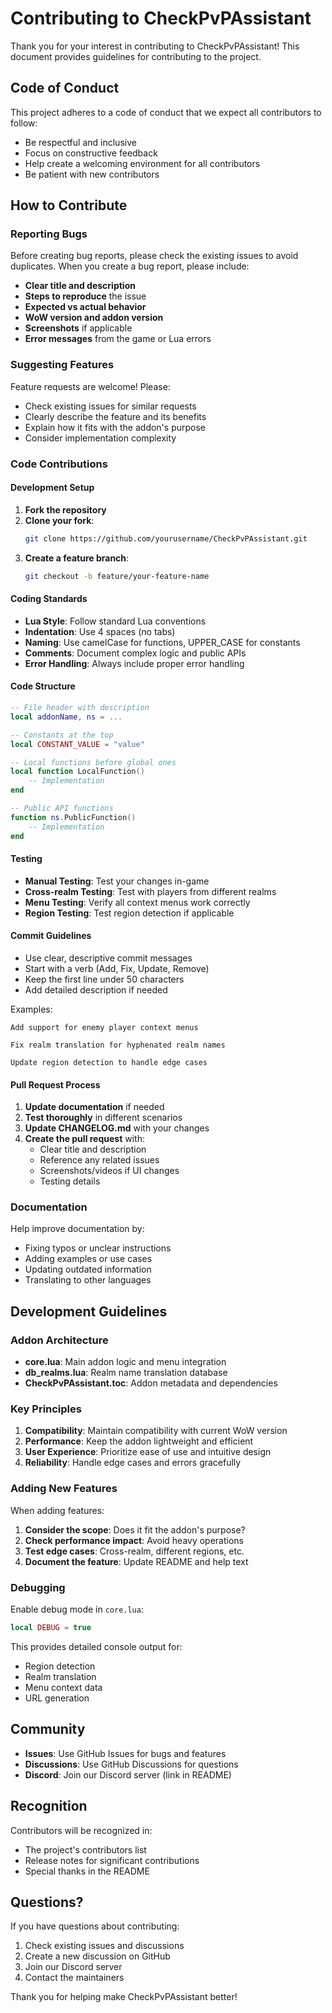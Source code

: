 # Contributing to CheckPvPAssistant

Thank you for your interest in contributing to CheckPvPAssistant! This document provides guidelines for contributing to the project.

## Code of Conduct

This project adheres to a code of conduct that we expect all contributors to follow:

- Be respectful and inclusive
- Focus on constructive feedback
- Help create a welcoming environment for all contributors
- Be patient with new contributors

## How to Contribute

### Reporting Bugs

Before creating bug reports, please check the existing issues to avoid duplicates. When you create a bug report, please include:

- **Clear title and description**
- **Steps to reproduce** the issue
- **Expected vs actual behavior**
- **WoW version and addon version**
- **Screenshots** if applicable
- **Error messages** from the game or Lua errors

### Suggesting Features

Feature requests are welcome! Please:

- Check existing issues for similar requests
- Clearly describe the feature and its benefits
- Explain how it fits with the addon's purpose
- Consider implementation complexity

### Code Contributions

#### Development Setup

1. **Fork the repository**
2. **Clone your fork**:
   ```bash
   git clone https://github.com/yourusername/CheckPvPAssistant.git
   ```
3. **Create a feature branch**:
   ```bash
   git checkout -b feature/your-feature-name
   ```

#### Coding Standards

- **Lua Style**: Follow standard Lua conventions
- **Indentation**: Use 4 spaces (no tabs)
- **Naming**: Use camelCase for functions, UPPER_CASE for constants
- **Comments**: Document complex logic and public APIs
- **Error Handling**: Always include proper error handling

#### Code Structure

```lua
-- File header with description
local addonName, ns = ...

-- Constants at the top
local CONSTANT_VALUE = "value"

-- Local functions before global ones
local function LocalFunction()
    -- Implementation
end

-- Public API functions
function ns.PublicFunction()
    -- Implementation
end
```

#### Testing

- **Manual Testing**: Test your changes in-game
- **Cross-realm Testing**: Test with players from different realms
- **Menu Testing**: Verify all context menus work correctly
- **Region Testing**: Test region detection if applicable

#### Commit Guidelines

- Use clear, descriptive commit messages
- Start with a verb (Add, Fix, Update, Remove)
- Keep the first line under 50 characters
- Add detailed description if needed

Examples:
```
Add support for enemy player context menus

Fix realm translation for hyphenated realm names

Update region detection to handle edge cases
```

#### Pull Request Process

1. **Update documentation** if needed
2. **Test thoroughly** in different scenarios
3. **Update CHANGELOG.md** with your changes
4. **Create the pull request** with:
   - Clear title and description
   - Reference any related issues
   - Screenshots/videos if UI changes
   - Testing details

### Documentation

Help improve documentation by:

- Fixing typos or unclear instructions
- Adding examples or use cases
- Updating outdated information
- Translating to other languages

## Development Guidelines

### Addon Architecture

- **core.lua**: Main addon logic and menu integration
- **db_realms.lua**: Realm name translation database
- **CheckPvPAssistant.toc**: Addon metadata and dependencies

### Key Principles

1. **Compatibility**: Maintain compatibility with current WoW version
2. **Performance**: Keep the addon lightweight and efficient
3. **User Experience**: Prioritize ease of use and intuitive design
4. **Reliability**: Handle edge cases and errors gracefully

### Adding New Features

When adding features:

1. **Consider the scope**: Does it fit the addon's purpose?
2. **Check performance impact**: Avoid heavy operations
3. **Test edge cases**: Cross-realm, different regions, etc.
4. **Document the feature**: Update README and help text

### Debugging

Enable debug mode in `core.lua`:
```lua
local DEBUG = true
```

This provides detailed console output for:
- Region detection
- Realm translation
- Menu context data
- URL generation

## Community

- **Issues**: Use GitHub Issues for bugs and features
- **Discussions**: Use GitHub Discussions for questions
- **Discord**: Join our Discord server (link in README)

## Recognition

Contributors will be recognized in:
- The project's contributors list
- Release notes for significant contributions
- Special thanks in the README

## Questions?

If you have questions about contributing:

1. Check existing issues and discussions
2. Create a new discussion on GitHub
3. Join our Discord server
4. Contact the maintainers

Thank you for helping make CheckPvPAssistant better! 
